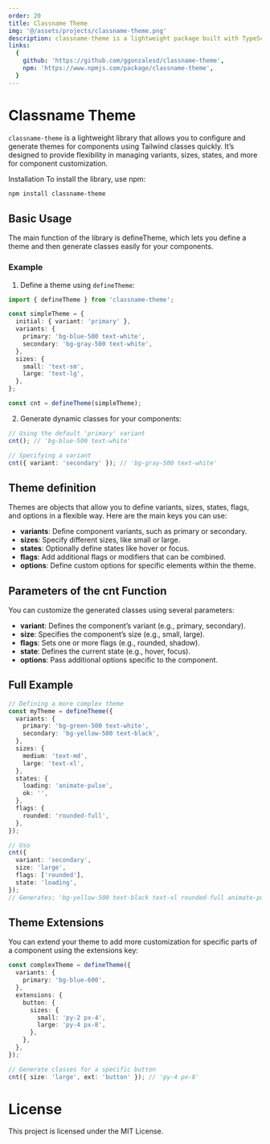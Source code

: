 ```yaml
---
order: 20
title: Classname Theme
img: '@/assets/projects/classname-theme.png'
description: classname-theme is a lightweight package built with TypeScript that simplifies the generation of dynamic **CSS** class names based on themes. It includes unit tests with Jest to ensure reliable and scalable functionality.
links:
  {
    github: 'https://github.com/ggonzalesd/classname-theme',
    npm: 'https://www.npmjs.com/package/classname-theme',
  }
---
```


# Classname Theme

`classname-theme` is a lightweight library that allows you to configure and generate themes for components using Tailwind classes quickly. It’s designed to provide flexibility in managing variants, sizes, states, and more for component customization.

Installation
To install the library, use npm:

```bash
npm install classname-theme
```

## Basic Usage

The main function of the library is defineTheme, which lets you define a theme and then generate classes easily for your components.

### Example

1. Define a theme using `defineTheme`:

```ts
import { defineTheme } from 'classname-theme';

const simpleTheme = {
  initial: { variant: 'primary' },
  variants: {
    primary: 'bg-blue-500 text-white',
    secondary: 'bg-gray-500 text-white',
  },
  sizes: {
    small: 'text-sm',
    large: 'text-lg',
  },
};

const cnt = defineTheme(simpleTheme);
```

2. Generate dynamic classes for your components:

```ts
// Using the default 'primary' variant
cnt(); // 'bg-blue-500 text-white'

// Specifying a variant
cnt({ variant: 'secondary' }); // 'bg-gray-500 text-white'
```

## Theme definition

Themes are objects that allow you to define variants, sizes, states, flags, and options in a flexible way. Here are the main keys you can use:

- **variants**: Define component variants, such as primary or secondary.
- **sizes**: Specify different sizes, like small or large.
- **states**: Optionally define states like hover or focus.
- **flags**: Add additional flags or modifiers that can be combined.
- **options**: Define custom options for specific elements within the theme.

## Parameters of the cnt Function

You can customize the generated classes using several parameters:

- **variant**: Defines the component’s variant (e.g., primary, secondary).
- **size**: Specifies the component’s size (e.g., small, large).
- **flags**: Sets one or more flags (e.g., rounded, shadow).
- **state**: Defines the current state (e.g., hover, focus).
- **options**: Pass additional options specific to the component.

## Full Example

```ts
// Defining a more complex theme
const myTheme = defineTheme({
  variants: {
    primary: 'bg-green-500 text-white',
    secondary: 'bg-yellow-500 text-black',
  },
  sizes: {
    medium: 'text-md',
    large: 'text-xl',
  },
  states: {
    loading: 'animate-pulse',
    ok: '',
  },
  flags: {
    rounded: 'rounded-full',
  },
});

// Uso
cnt({
  variant: 'secondary',
  size: 'large',
  flags: ['rounded'],
  state: 'loading',
});
// Generates: 'bg-yellow-500 text-black text-xl rounded-full animate-pulse'
```

## Theme Extensions

You can extend your theme to add more customization for specific parts of a component using the extensions key:

```ts
const complexTheme = defineTheme({
  variants: {
    primary: 'bg-blue-600',
  },
  extensions: {
    button: {
      sizes: {
        small: 'py-2 px-4',
        large: 'py-4 px-8',
      },
    },
  },
});

// Generate classes for a specific button
cnt({ size: 'large', ext: 'button' }); // 'py-4 px-8'
```

# License

This project is licensed under the MIT License.
